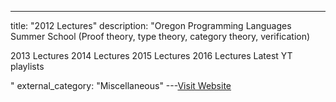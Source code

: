 ---
title: "2012 Lectures"
description: "Oregon Programming Languages Summer School (Proof theory, type theory, category theory, verification)


2013 Lectures
2014 Lectures
2015 Lectures
2016 Lectures
 Latest YT playlists

"
external_category: "Miscellaneous"
---[Visit Website](https://www.cs.uoregon.edu/research/summerschool/summer12/curriculum.html)

